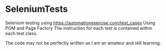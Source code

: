 # SeleniumTests

Selenium testing using https://automationexercise.com/test_cases 
Using POM and Page Factory
The instruction for each test is contained within each test class.

The code may not be perfectly written as I am an amateur and still learning.
